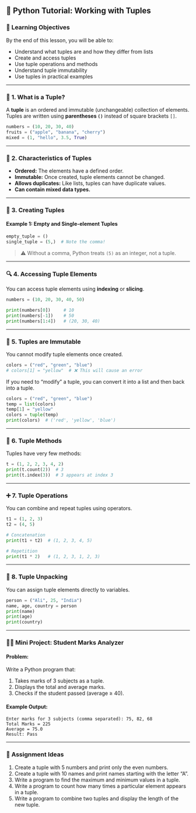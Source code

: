 ## 🐍 **Python Tutorial: Working with Tuples**

### 🎯 **Learning Objectives**

By the end of this lesson, you will be able to:

* Understand what tuples are and how they differ from lists
* Create and access tuples
* Use tuple operations and methods
* Understand tuple immutability
* Use tuples in practical examples

---

### 🧩 **1. What is a Tuple?**

A **tuple** is an ordered and immutable (unchangeable) collection of elements.
Tuples are written using **parentheses `()`** instead of square brackets `[]`.

```python
numbers = (10, 20, 30, 40)
fruits = ("apple", "banana", "cherry")
mixed = (1, "hello", 3.5, True)
```

---

### 🧠 **2. Characteristics of Tuples**

* **Ordered:** The elements have a defined order.
* **Immutable:** Once created, tuple elements cannot be changed.
* **Allows duplicates:** Like lists, tuples can have duplicate values.
* **Can contain mixed data types.**

---

### 🧮 **3. Creating Tuples**

#### Example 1: Empty and Single-element Tuples

```python
empty_tuple = ()
single_tuple = (5,)  # Note the comma!
```

> ⚠️ Without a comma, Python treats `(5)` as an integer, not a tuple.

---

### 🔍 **4. Accessing Tuple Elements**

You can access tuple elements using **indexing** or **slicing**.

```python
numbers = (10, 20, 30, 40, 50)

print(numbers[0])     # 10
print(numbers[-1])    # 50
print(numbers[1:4])   # (20, 30, 40)
```

---

### 🚫 **5. Tuples are Immutable**

You cannot modify tuple elements once created.

```python
colors = ("red", "green", "blue")
# colors[1] = "yellow"  # ❌ This will cause an error
```

If you need to “modify” a tuple, you can convert it into a list and then back into a tuple.

```python
colors = ("red", "green", "blue")
temp = list(colors)
temp[1] = "yellow"
colors = tuple(temp)
print(colors)  # ('red', 'yellow', 'blue')
```

---

### 🧰 **6. Tuple Methods**

Tuples have very few methods:

```python
t = (1, 2, 2, 3, 4, 2)
print(t.count(2))  # 3
print(t.index(3))  # 3 appears at index 3
```

---

### ➕ **7. Tuple Operations**

You can combine and repeat tuples using operators.

```python
t1 = (1, 2, 3)
t2 = (4, 5)

# Concatenation
print(t1 + t2)  # (1, 2, 3, 4, 5)

# Repetition
print(t1 * 2)   # (1, 2, 3, 1, 2, 3)
```

---

### 🧮 **8. Tuple Unpacking**

You can assign tuple elements directly to variables.

```python
person = ("Ali", 25, "India")
name, age, country = person
print(name)
print(age)
print(country)
```

---

### 🧑‍💻 **Mini Project: Student Marks Analyzer**

#### Problem:

Write a Python program that:

1. Takes marks of 3 subjects as a tuple.
2. Displays the total and average marks.
3. Checks if the student passed (average ≥ 40).

#### Example Output:

```
Enter marks for 3 subjects (comma separated): 75, 82, 68
Total Marks = 225
Average = 75.0
Result: Pass
```

---

### 🧠 **Assignment Ideas**

1. Create a tuple with 5 numbers and print only the even numbers.
2. Create a tuple with 10 names and print names starting with the letter “A”.
3. Write a program to find the maximum and minimum values in a tuple.
4. Write a program to count how many times a particular element appears in a tuple.
5. Write a program to combine two tuples and display the length of the new tuple.